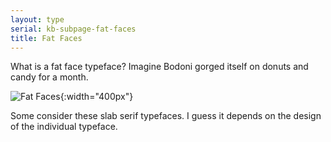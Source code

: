 ```yaml
---
layout: type
serial: kb-subpage-fat-faces
title: Fat Faces
---
```


What is a fat face typeface? Imagine Bodoni gorged itself on donuts and candy for a month.

![Fat Faces]({{site.url}}/svg/type-trivia/fat-faces.svg "Fat Faces"){:width="400px"}

Some consider these slab serif typefaces. I guess it depends on the design of the individual typeface.